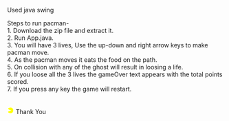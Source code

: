 Used java swing
<head>Steps to run pacman-</head>
<br>
1. Download the zip file and extract it.
<br>
2. Run App.java.
<br>
3. You will have 3 lives, Use the up-down and right arrow keys to make pacman move.
<br>
4. As the pacman moves it eats the food on the path.
<br>
5. On collision with any of the ghost will result in loosing a life.
<br>
6. If you loose all the 3 lives the gameOver text appears with the total points scored.
<br>
7. If you press any key the game will restart.

<br>
<br>
<br><img src="Pacman/src/pacmanLeft.png">
Thank You
